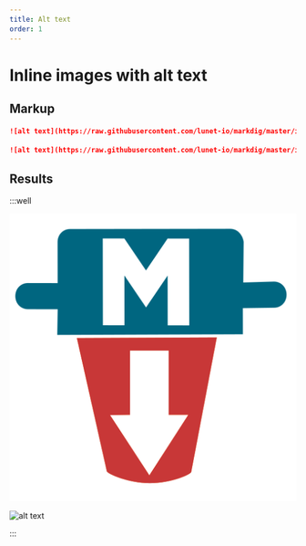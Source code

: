 ```yaml
---
title: Alt text
order: 1
---
```


Inline images with alt text
===========================

## Markup

```markdown
![alt text](https://raw.githubusercontent.com/lunet-io/markdig/master/img/markdig.png)

![alt text](https://raw.githubusercontent.com/lunet-io/markdig/master/img/markdig.png.NOT_FOUND)
```

## Results

:::well

![alt text](https://raw.githubusercontent.com/lunet-io/markdig/master/img/markdig.png)

![alt text](https://raw.githubusercontent.com/lunet-io/markdig/master/img/markdig.png.NOT_FOUND)

:::
